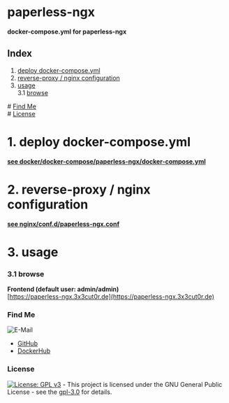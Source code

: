 # paperless-ngx

**docker-compose.yml for paperless-ngx**  

## Index

1. [deploy docker-compose.yml](#deploy)  
2. [reverse-proxy / nginx configuration](#reverse-proxy)  
3. [usage](#usage)  
  3.1 [browse](#browse)  

\# [Find Me](#findme)  
\# [License](#license)  

# 1. deploy docker-compose.yml <a name="deploy"></a>  
**[see docker/docker-compose/paperless-ngx/docker-compose.yml](https://github.com/3x3cut0r/vps/blob/main/docker/compose/paperless-ngx/docker-compose.yml)**  

# 2. reverse-proxy / nginx configuration <a name="reverse-proxy"></a>  
**[see nginx/conf.d/paperless-ngx.conf](https://github.com/3x3cut0r/vps/blob/main/nginx/conf.d/paperless-ngx.conf)**  

# 3. usage <a name="usage"></a>  

### 3.1 browse <a name="browse"></a>  
**Frontend (default user: admin/admin)**  
[https://paperless-ngx.3x3cut0r.de](https://paperless-ngx.3x3cut0r.de)  

### Find Me <a name="findme"></a>

![E-Mail](https://img.shields.io/badge/E--Mail-executor55%40gmx.de-red)
* [GitHub](https://github.com/3x3cut0r)
* [DockerHub](https://hub.docker.com/u/3x3cut0r)

### License <a name="license"></a>

[![License: GPL v3](https://img.shields.io/badge/License-GPLv3-blue.svg)](https://www.gnu.org/licenses/gpl-3.0) - This project is licensed under the GNU General Public License - see the [gpl-3.0](https://www.gnu.org/licenses/gpl-3.0.en.html) for details.

